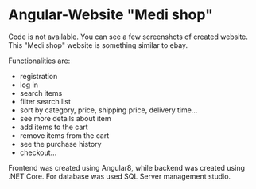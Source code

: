 # Angular-Website "Medi shop"
Code is not available. You can see a few screenshots of created website.
This "Medi shop" website is something similar to ebay.

Functionalities are:
- registration
- log in
- search items
- filter search list
- sort by category, price, shipping price, delivery time...
- see more details about item
- add items to the cart
- remove items from the cart
- see the purchase history
- checkout...

Frontend was created using Angular8, while backend was created using .NET Core. For database was used SQL Server management studio.
